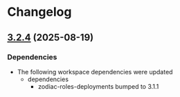 # Changelog

## [3.2.4](https://github.com/gnosisguild/zodiac-modifier-roles/compare/zodiac-roles-sdk-v3.2.3...zodiac-roles-sdk-v3.2.4) (2025-08-19)


### Dependencies

* The following workspace dependencies were updated
  * dependencies
    * zodiac-roles-deployments bumped to 3.1.1
